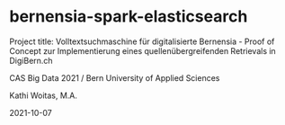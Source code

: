 # bernensia-spark-elasticsearch

Project title: Volltextsuchmaschine für digitalisierte Bernensia - Proof of Concept zur Implementierung eines quellenübergreifenden Retrievals in DigiBern.ch

CAS Big Data 2021 / Bern University of Applied Sciences

Kathi Woitas, M.A.

2021-10-07
